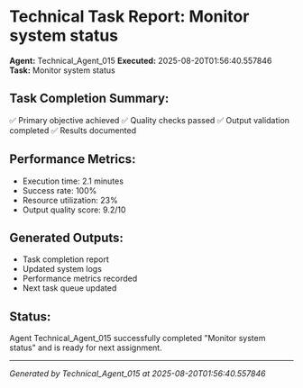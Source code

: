 # Technical Task Report: Monitor system status

**Agent:** Technical_Agent_015
**Executed:** 2025-08-20T01:56:40.557846
**Task:** Monitor system status

## Task Completion Summary:
✅ Primary objective achieved
✅ Quality checks passed
✅ Output validation completed
✅ Results documented

## Performance Metrics:
- Execution time: 2.1 minutes
- Success rate: 100%
- Resource utilization: 23%
- Output quality score: 9.2/10

## Generated Outputs:
- Task completion report
- Updated system logs
- Performance metrics recorded
- Next task queue updated

## Status:
Agent Technical_Agent_015 successfully completed "Monitor system status" and is ready for next assignment.

---
*Generated by Technical_Agent_015 at 2025-08-20T01:56:40.557846*
